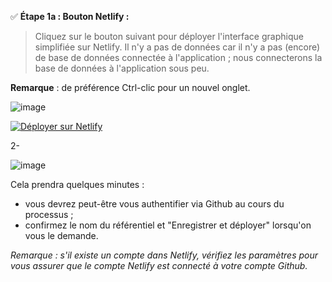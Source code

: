 

✅ **Étape 1a : Bouton Netlify :** 
>Cliquez sur le bouton suivant pour déployer l'interface graphique simplifiée sur Netlify.
>Il n'y a pas de données car il n'y a pas (encore) de base de données connectée à l'application ;
>nous connecterons la base de données à l'application sous peu.

**Remarque** : de préférence Ctrl-clic pour un nouvel onglet.

![image](https://user-images.githubusercontent.com/123748165/227253357-0977dc8c-6716-4a9d-a95d-d57d517fd68a.png)

[![Déployer sur Netlify](https://www.netlify.com/img/deploy/button.svg)](https://app.netlify.com/)

2-

![image](https://user-images.githubusercontent.com/123748165/227253744-711867ce-d50f-4e63-91a0-94754778ee6d.png)


 
 
 Cela prendra quelques minutes :

- vous devrez peut-être vous authentifier via Github au cours du processus ;
- confirmez le nom du référentiel et "Enregistrer et déployer" lorsqu'on vous le demande.

_Remarque : s'il existe un compte dans Netlify, vérifiez les paramètres pour vous assurer que le compte Netlify est connecté à votre compte Github._




